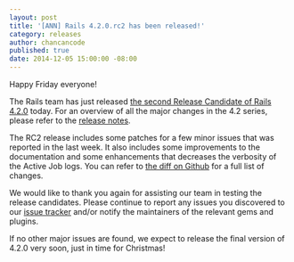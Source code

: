 ```yaml
---
layout: post
title: '[ANN] Rails 4.2.0.rc2 has been released!'
category: releases
author: chancancode
published: true
date: 2014-12-05 15:00:00 -08:00
---
```


Happy Friday everyone!

The Rails team has just released [the second Release Candidate of Rails 4.2.0][gem]
today. For an overview of all the major changes in the 4.2 series, please refer
to the [release notes][release-notes].

The RC2 release includes some patches for a few minor issues that was reported
in the last week. It also includes some improvements to the documentation and
some enhancements that decreases the verbosity of the Active Job logs. You can
refer to [the diff on Github][commits] for a full list of changes.

We would like to thank you again for assisting our team in testing the release
candidates. Please continue to report any issues you discovered to our
[issue tracker][tracker] and/or notify the maintainers of the relevant gems and
plugins.

If no other major issues are found, we expect to release the final version of
4.2.0 very soon, just in time for Christmas!

[gem]: http://rubygems.org/gems/rails/versions/4.2.0.rc2
[release-notes]: http://edgeguides.rubyonrails.org/4_2_release_notes.html
[commits]: https://github.com/rails/rails/compare/v4.2.0.rc1...v4.2.0.rc2
[tracker]: https://github.com/rails/rails/issues
